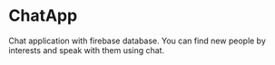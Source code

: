 # ChatApp
Chat application with firebase database.
You can find new people by interests and speak with them using chat.
